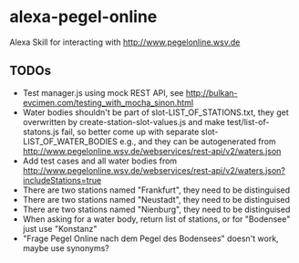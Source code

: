 # alexa-pegel-online
Alexa Skill for interacting with http://www.pegelonline.wsv.de

## TODOs
- Test manager.js using mock REST API, see http://bulkan-evcimen.com/testing_with_mocha_sinon.html
- Water bodies shouldn't be part of slot-LIST_OF_STATIONS.txt, they
get overwritten by create-station-slot-values.js and make
test/list-of-statons.js fail, so better come up with separate
slot-LIST_OF_WATER_BODIES e.g., and they can be autogenerated from
http://www.pegelonline.wsv.de/webservices/rest-api/v2/waters.json
- Add test cases and all water bodies from http://www.pegelonline.wsv.de/webservices/rest-api/v2/waters.json?includeStations=true
- There are two stations named "Frankfurt", they need to be distinguised
- There are two stations named "Neustadt", they need to be distinguised
- There are two stations named "Nienburg", they need to be distinguised
- When asking for a water body, return list of stations, or for "Bodensee" just use "Konstanz"
- "Frage Pegel Online nach dem Pegel des Bodensee*s*" doesn't work, maybe use synonyms?
